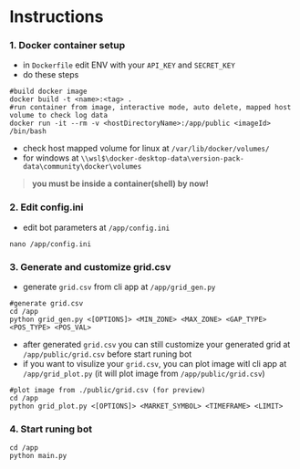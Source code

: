 # Instructions

### 1. Docker container setup

-   in `Dockerfile` edit ENV with your `API_KEY` and `SECRET_KEY`
-   do these steps

```shell
#build docker image
docker build -t <name>:<tag> .
#run container from image, interactive mode, auto delete, mapped host volume to check log data
docker run -it --rm -v <hostDirectoryName>:/app/public <imageId> /bin/bash
```
- check host mapped volume for linux at `/var/lib/docker/volumes/`
- for windows at `\\wsl$\docker-desktop-data\version-pack-data\community\docker\volumes `

> **you must be inside a container(shell) by now!**

### 2. Edit config.ini

-   edit bot parameters at `/app/config.ini`

```shell
nano /app/config.ini
```

### 3. Generate and customize grid.csv

-   generate `grid.csv` from cli app at `/app/grid_gen.py`

```shell
#generate grid.csv
cd /app
python grid_gen.py <[OPTIONS]> <MIN_ZONE> <MAX_ZONE> <GAP_TYPE> <POS_TYPE> <POS_VAL>
```

-   after generated `grid.csv` you can still customize your generated grid at `/app/public/grid.csv` before start runing bot
-   if you want to visulize your `grid.csv`, you can plot image witl cli app at `/app/grid_plot.py` (it will plot image from `/app/public/grid.csv`)

```shell
#plot image from ./public/grid.csv (for preview)
cd /app
python grid_plot.py <[OPTIONS]> <MARKET_SYMBOL> <TIMEFRAME> <LIMIT>
```

### 4. Start runing bot

```shell
cd /app
python main.py
```